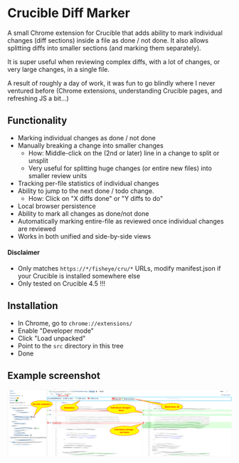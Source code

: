 # Crucible Diff Marker

A small Chrome extension for Crucible that adds ability to mark individual changes (diff sections) 
inside a file as done / not done. 
It also allows splitting diffs into smaller sections (and marking them separately).

It is super useful when reviewing complex diffs, with a lot of changes, or very large changes, in a single file.

A result of roughly a day of work, it was fun to go blindly where I never ventured before 
(Chrome extensions, understanding Crucible pages, and refreshing JS a bit...)

## Functionality

* Marking individual changes as done / not done
* Manually breaking a change into smaller changes
  * How: Middle-click on the (2nd or later) line in a change to split or unsplit
  * Very useful for splitting huge changes (or entire new files) into smaller review units 
* Tracking per-file statistics of individual changes
* Ability to jump to the next done / todo change.
  * How: Click on "X diffs done" or "Y diffs to do" 
* Local browser persistence
* Ability to mark all changes as done/not done
* Automatically marking entire-file as reviewed once individual changes are reviewed
* Works in both unified and side-by-side views

#### Disclaimer

* Only matches ``https://*/fisheye/cru/*`` URLs, 
  modify manifest.json if your Crucible is installed somewhere else
* Only tested on Crucible 4.5 !!!


## Installation

* In Chrome, go to ``chrome://extensions/``
* Enable "Developer mode"
* Click "Load unpacked"
* Point to the ``src`` directory in this tree
* Done

## Example screenshot

![Example screenshot](cdm-example.png)

